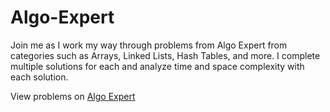# Algo-Expert

Join me as I work my way through problems from Algo Expert from categories such as Arrays, Linked Lists, Hash Tables, and more. I complete multiple solutions for each and analyze time and space complexity with each solution.

View problems on [Algo Expert](https://www.algoexpert.io/product)

